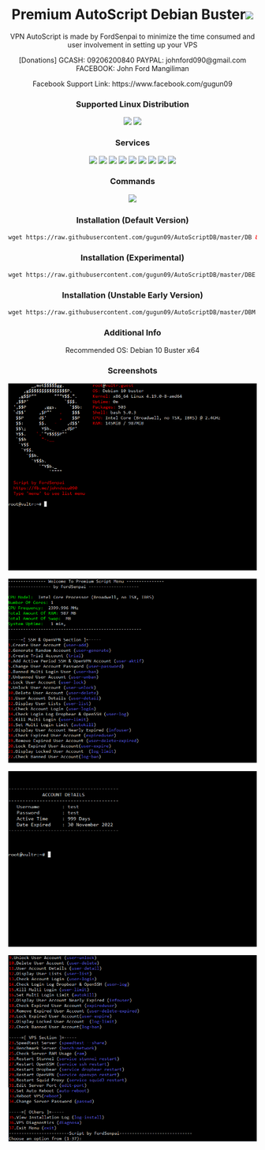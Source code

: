 <h1 align="center">Premium AutoScript Debian Buster<img src="https://img.shields.io/badge/Version-2.0.4-blue.svg"></h1>

<p align="center">VPN AutoScript is made by FordSenpai to minimize the time consumed and user involvement in setting up your VPS</p>
<p align="center">[Donations] GCASH: 09206200840 PAYPAL: johnford090@gmail.com FACEBOOK: John Ford Mangiliman</p>
<p align="center">Facebook Support Link: https://www.facebook.com/gugun09</p>

<h3 align="center">Supported Linux Distribution</h3>
<p align="center">
  <a><img src="https://img.shields.io/badge/Support-Debian%209-red.svg"></a>
  <a><img src="https://img.shields.io/badge/Support-Debian%2010-red.svg"></a>
  
</p>
<h3 align="center">Services</h3>
<p align="center">
  <a><img src="https://img.shields.io/badge/Service-OpenSSH-green.svg"></a>
  <a><img src="https://img.shields.io/badge/Service-Webmin-green.svg"></a>
  <a><img src="https://img.shields.io/badge/Service-Dropbear-green.svg"></a>
  <a><img src="https://img.shields.io/badge/Service-BadVPN-green.svg"></a>
  <a><img src="https://img.shields.io/badge/Service-Stunnel-green.svg"></a>
  <a><img src="https://img.shields.io/badge/Service-OpenVPN-green.svg"></a>
  <a><img src="https://img.shields.io/badge/Service-Squid3-green.svg"></a>
  <a><img src="https://img.shields.io/badge/Service-Privoxy-green.svg"></a>
  <a><img src="https://img.shields.io/badge/Service-TCP+UDP-green.svg"></a>
 </p>
<h3 align="center">Commands</h3>
<p align="center">
  <a><img src="https://img.shields.io/badge/Commands-menu-yellow.svg"></a>
 </p>

<h3 align="center">Installation (Default Version)</h3>

  ```html
wget https://raw.githubusercontent.com/gugun09/AutoScriptDB/master/DB && chmod +x DB && ./DB
  ```

<h3 align="center">Installation (Experimental)</h3>

  ```html
wget https://raw.githubusercontent.com/gugun09/AutoScriptDB/master/DBE && chmod +x DBE && ./DBE
  ```
 
<h3 align="center">Installation (Unstable Early Version)</h3>

  ```html
wget https://raw.githubusercontent.com/gugun09/AutoScriptDB/master/DBM && chmod +x DBM && ./DBM
  ```


<h3 align="center">Additional Info</h3>
<p align="center">
Recommended OS: Debian 10 Buster x64

<h3 align="center">Screenshots</h3>
<p align="center">
<img src="https://github.com/gugun09/AutoScriptDB/raw/master/Snapshots/1.png">
   </p>
  <p align="center">
  <img src="https://github.com/gugun09/AutoScriptDB/raw/master/Snapshots/2.png">
   </p>
  <p align="center">
  <img src="https://github.com/gugun09/AutoScriptDB/raw/master/Snapshots/3.png">
  </p>
  <p align="center">
  <img src="https://github.com/gugun09/AutoScriptDB/raw/master/Snapshots/4.png">
   </p>
   
